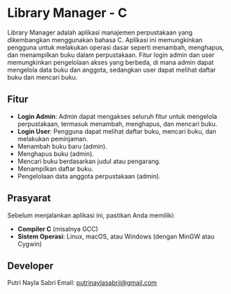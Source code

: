 # Library Manager - C

Library Manager adalah aplikasi manajemen perpustakaan yang dikembangkan menggunakan bahasa C. Aplikasi ini memungkinkan pengguna untuk melakukan operasi dasar seperti menambah, menghapus, dan menampilkan buku dalam perpustakaan. Fitur login admin dan user memungkinkan pengelolaan akses yang berbeda, di mana admin dapat mengelola data buku dan anggota, sedangkan user dapat melihat daftar buku dan mencari buku.

## Fitur

- **Login Admin**: Admin dapat mengakses seluruh fitur untuk mengelola perpustakaan, termasuk menambah, menghapus, dan mencari buku.
- **Login User**: Pengguna dapat melihat daftar buku, mencari buku, dan melakukan peminjaman.
- Menambah buku baru (admin).
- Menghapus buku (admin).
- Mencari buku berdasarkan judul atau pengarang.
- Menampilkan daftar buku.
- Pengelolaan data anggota perpustakaan (admin).

## Prasyarat

Sebelum menjalankan aplikasi ini, pastikan Anda memiliki:
- **Compiler C** (misalnya GCC)
- **Sistem Operasi**: Linux, macOS, atau Windows (dengan MinGW atau Cygwin)

## Developer
Putri Nayla Sabri
Email: putrinaylasabrii@gmail.com
